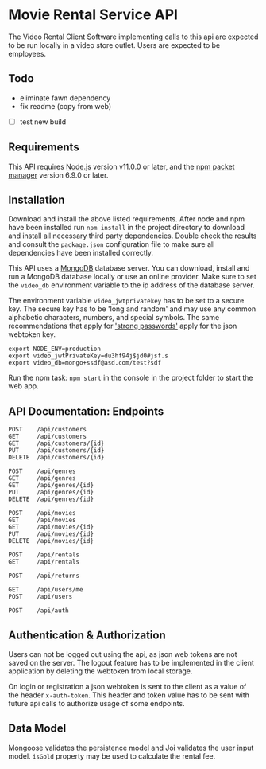 # Movie Rental Service API
The Video Rental Client Software implementing calls to this api are expected to
be run locally in a video store outlet. Users are expected to be employees.

## Todo
- eliminate fawn dependency
- fix readme (copy from web)
- [ ] test new build

## Requirements
This API requires [Node.js](https://nodejs.org/en/) version v11.0.0 or later,
and the [npm packet manager](https://npmjs.com) version 6.9.0 or later.

## Installation
Download and install the above listed requirements.
After node and npm have been installed run `npm install` in the project
directory to download and install all necessary third party dependencies.
Double check the results and consult the `package.json` configuration file to
make sure all dependencies have been installed correctly.

This API uses a [MongoDB](https://www.mongodb.com/download-center/community)
database server. You can download, install and run a MongoDB database locally or
use an online provider. Make sure to set the `video_db` environment
variable to the ip address of the database server.

The environment variable `video_jwtprivatekey` has to be set to a secure key.
The secure key has to be 'long and random' and may use any common alphabetic
characters, numbers, and special symbols. The same recommendations that apply
for ['strong passwords'](https://www.grc.com/passwords.htm) apply for the
json webtoken key.

    export NODE_ENV=production
    export video_jwtPrivateKey=du3hf94j$jd0#jsf.s
    export video_db=mongo+ssdf@asd.com/test?sdf

Run the npm task: `npm start` in the console in the project folder to start the
web app.

## API Documentation: Endpoints

    POST    /api/customers
    GET     /api/customers
    GET     /api/customers/{id}
    PUT     /api/customers/{id}
    DELETE  /api/customers/{id}

    POST    /api/genres
    GET     /api/genres
    GET     /api/genres/{id}
    PUT     /api/genres/{id}
    DELETE  /api/genres/{id}

    POST    /api/movies
    GET     /api/movies
    GET     /api/movies/{id}
    PUT     /api/movies/{id}
    DELETE  /api/movies/{id}

    POST    /api/rentals
    GET     /api/rentals

    POST    /api/returns

    GET     /api/users/me
    POST    /api/users

    POST    /api/auth


## Authentication & Authorization
Users can not be logged out using the api, as json web tokens are not saved on
the server. The logout feature has to be implemented in the client application
by deleting the webtoken from local storage.

On login or registration a json webtoken is sent to the client as a value of the
header `x-auth-token`. This header and token value has to be sent with future
api calls to authorize usage of some endpoints.

## Data Model
Mongoose validates the persistence model and Joi validates the user input model.
`isGold` property may be used to calculate the rental fee.

